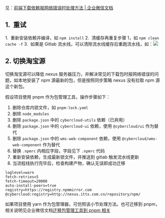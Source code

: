 见：[前端下载依赖报网络错误时处理方法 | 企业微信文档](https://doc.weixin.qq.com/doc/w3_ATAADgZ4ABUwPP9Am6cTgyOsQ3sX1?scode=APQAkAdRAAYHmDitaJATAADgZ4ABU)

## 1.  重试

1.  重新安装依赖并编译，如 `npm install`
2.  清缓存再重复步骤 1，如 `npm clean cache -f`
3.  如果是 Gitlab 流水线，可以清除流水线缓存后重跑流水线，如：![](https://wdcdn.qpic.cn/MTY4ODg1NDUxNTQyMDcyMA_818187_dWaULBFBlDf5mV70_1685342134?w=3840&h=1952&type=image/png)

## 2. 切换淘宝源

切换淘宝源可以降低 nexus 服务器压力，并解决常见的下载包时报网络错误的问题，如本地安装了 npm 源最新的包，但是按照同步策略 nexus 没有拉取 npm 源这个新包。

假设项目使用 pnpm 作为包管理工具，操作步骤如下：

1. 删除仓库内锁文件，如 `pnpm-lock.yaml`
2. 删除 `node_modules`
3. 删除 `package.json` 中的 `cybercloud-utils` 依赖（已弃用）
4. 删除 `package.json` 中的 `cybercloud-ui` 依赖，使用 `@cybercloud/ui` 作为替代
5. 删除 `package.json` 中的 `wms-web-component` 依赖，使用 `@cybercloud/wms-web-component` 作为替代
6. 替换 `.npmrc` 内相应字段，字段见下 `.npmrc` 代码
7. 重新安装依赖，生成最新锁文件，并推送到 gitlab 触发流水线更新
8. 当流程线执行完毕后，检查构建产物，确认无误即成功迁移

```.npmrc
loglevel=warn
fetch-retries=5
fetch-timeout=20000
auto-install-peers=true
registry=https://registry.npmmirror.com
@cybercloud:registry=http://nexus.ittx.com.cn/repository/npm/
```

如果项目使用 yarn 作为包管理器，可仿照该小节处理方法。也可迁移到 pnpm，相关说明见企业微信文档[迁移包管理工具到 pnpm 相关](https://doc.weixin.qq.com/doc/w3_ATAADgZ4ABUvf0M8Y7QSxKd6Kc4Tf?scode=APQAkAdRAAYdbDxopbATAADgZ4ABU)